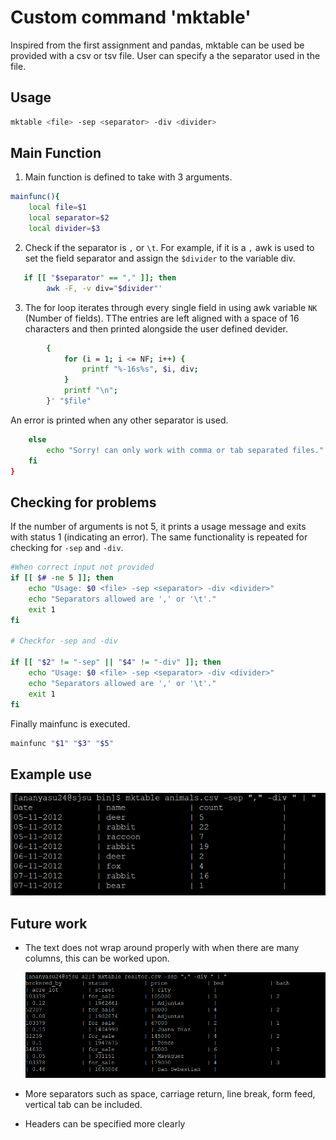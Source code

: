# Custom command 'mktable'

Inspired from the first assignment and pandas, mktable can be used be provided with a csv or tsv file. User can specify a the separator used in the file.

## Usage

```bash
mktable <file> -sep <separator> -div <divider>
```
## Main Function

1. Main function is defined to take with 3 arguments.

  ```bash
  mainfunc(){
      local file=$1
      local separator=$2
      local divider=$3
  ```
  
2. Check if the separator is `,` or `\t`. For example, if it is a `,` awk is used to set the field separator and assign the `$divider` to the variable div.

```bash
   if [[ "$separator" == "," ]]; then
        awk -F, -v div="$divider"'
```

3. The for loop iterates through every single field in using awk variable `NK` (Number of fields).
TThe entries are left aligned with a space of 16 characters and then printed alongside the user defined devider.

```bash
        {
            for (i = 1; i <= NF; i++) {
                printf "%-16s%s", $i, div;
            }
            printf "\n";
        }' "$file"

```
An error is printed when any other separator is used.

```bash
    else
        echo "Sorry! can only work with comma or tab separated files."
    fi
}
```

## Checking for problems

If the number of arguments is not 5, it prints a usage message and exits with status 1 (indicating an error). The same functionality is repeated for checking for `-sep` and `-div`. 

```bash
#When correct input not provided
if [[ $# -ne 5 ]]; then
    echo "Usage: $0 <file> -sep <separator> -div <divider>"
    echo "Separators allowed are ',' or '\t'."
    exit 1
fi

# Checkfor -sep and -div

if [[ "$2" != "-sep" || "$4" != "-div" ]]; then
    echo "Usage: $0 <file> -sep <separator> -div <divider>"
    echo "Separators allowed are ',' or '\t'."
    exit 1
fi
```
Finally mainfunc is executed.
```bash
mainfunc "$1" "$3" "$5"
```

## Example use

![](animals_eg.png)

## Future work

- The text does not wrap around properly with when there are many columns, this can be worked upon.
  
  ![](realtor_problem.png)
- More separators such as space, carriage return, line break, form feed, vertical tab can be included.
- Headers can be specified more clearly
